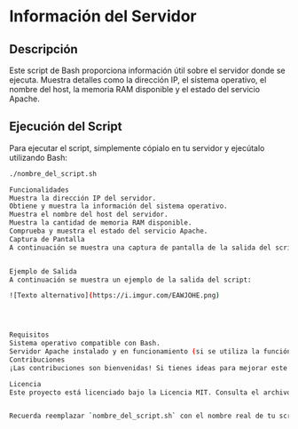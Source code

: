 # Información del Servidor

## Descripción
Este script de Bash proporciona información útil sobre el servidor donde se ejecuta. Muestra detalles como la dirección IP, el sistema operativo, el nombre del host, la memoria RAM disponible y el estado del servicio Apache.

## Ejecución del Script
Para ejecutar el script, simplemente cópialo en tu servidor y ejecútalo utilizando Bash:

```bash
./nombre_del_script.sh

Funcionalidades
Muestra la dirección IP del servidor.
Obtiene y muestra la información del sistema operativo.
Muestra el nombre del host del servidor.
Muestra la cantidad de memoria RAM disponible.
Comprueba y muestra el estado del servicio Apache.
Captura de Pantalla
A continuación se muestra una captura de pantalla de la salida del script:


Ejemplo de Salida
A continuación se muestra un ejemplo de la salida del script:

![Texto alternativo](https://i.imgur.com/EAWJOHE.png)




Requisitos
Sistema operativo compatible con Bash.
Servidor Apache instalado y en funcionamiento (si se utiliza la función de verificación del estado del servicio Apache).
Contribuciones
¡Las contribuciones son bienvenidas! Si tienes ideas para mejorar este script o encuentras algún problema, no dudes en crear un issue o enviar un pull request.

Licencia
Este proyecto está licenciado bajo la Licencia MIT. Consulta el archivo LICENSE para obtener más detalles.


Recuerda reemplazar `nombre_del_script.sh` con el nombre real de tu script. Además, asegúrate de incluir una captura de pantalla (`screenshot.png`) de la salida del script para proporcionar una referencia visual rápida. ¡Espero que esto te ayude! Si necesitas alguna modificación o tienes más preguntas, ¡avísame!
